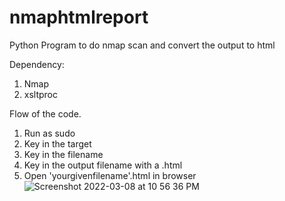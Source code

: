 # nmaphtmlreport
Python Program to do nmap scan and convert the output to html


Dependency:
1. Nmap
2. xsltproc

Flow of the code.
1. Run as sudo
2. Key in the target
3. Key in the filename
4. Key in the output filename with a .html
5. Open 'yourgivenfilename'.html in browser
![Screenshot 2022-03-08 at 10 56 36 PM](https://user-images.githubusercontent.com/36754635/157292621-6ade99b2-48d1-4fc5-9174-539f3ca968c3.png)
